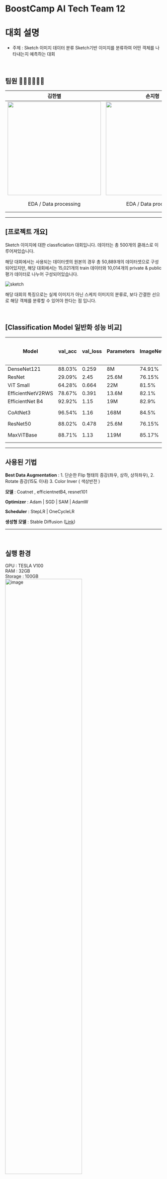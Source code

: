  # BoostCamp AI Tech Team 12 

# 대회 설명
- 주제 : Sketch 이미지 데이터 분류
Sketch기반 이미지를 분류하여 어떤 객체를 나타내는지 예측하는 대회

<br>

## 팀원 👩🏻‍💻👨🏻‍💻

| 김한별 | 손지형 | 유지환 | 장희진 | 정승민 | 조현준 |
| :---: | :---: | :---: | :---: | :---: | :---: |
| <img src="https://github.com/user-attachments/assets/260116cd-e256-412f-a050-c40fe591a114" width="300"> | <img src="https://github.com/user-attachments/assets/6b676bff-a891-48b8-a1f8-2341e9b0b9cf" width="300"> | <img src="https://github.com/user-attachments/assets/7bca579f-f5bd-49be-94be-65dd61f1d71e" width="300"> | <img src="https://github.com/user-attachments/assets/1fc8bf87-5217-457e-b75d-cd9dff1c74ae" width="300"> | <img src="https://github.com/user-attachments/assets/58e0383c-6664-4728-bbbd-2e800b8c6eaf" width="300"> | <img src="https://github.com/user-attachments/assets/c166048d-813f-463d-a590-a47e48ef91ac" width="300"> |
| EDA / Data processing | EDA / Data processing | Modeling / Ensemble | 	Modeling / Ensemble	| Modeling / 코드 모듈화 / wandb 셋팅  / Ensemble | EDA / Data processing  |

** **

## [프로젝트 개요]

Sketch 이미지에 대한 classficiation 대회입니다. 데이터는 총 500개의 클래스로 이루어져있습니다.

해당 대회에서는 사용되는 데이터셋의 원본의 경우 총 50,889개의 데이터셋으로 구성되어있지만, 해당 대회에서는 15,021개의 train 데이터와 10,014개의 private & public 평가 데이터로 나누어 구성되어있습니다.

![sketch](https://github.com/user-attachments/assets/1eaef19e-1e1a-4e9e-b8d5-f60822f132a2)

해당 대회의 특징으로는 실제 이미지가  아닌 스케치 이미지의 분류로, 보다 간결한 선으로 해당 객체를 분류할 수 있어야 한다는 점 입니다.

<br>

## [Classification Model 일반화 성능 비교]

| Model                | val_acc | val_loss | Parameters  | ImageNet_Score | Image per sec (V100, Batch=1) |
|----------------------|---------|----------|-------------|----------------|-------------------------------|
| DenseNet121           | 88.03%     | 0.259    | 8M          | 74.91%         | 4~5 ms                        |
| ResNet                | 29.09%     | 2.45     | 25.6M       | 76.15%         | 6~7 ms                        |
| ViT Small             | 64.28%     | 0.664    | 22M         | 81.5%          | 9~11 ms                       |
| EfficientNetV2RWS     | 78.67%     | 0.391    | 13.6M       | 82.1%          | 5~6 ms                        |
| EfficientNet B4       | 92.92%     | 1.15     | 19M         | 82.9%          | 7~8 ms                        |
| CoAtNet3              | 96.54%     | 1.16     | 168M        | 84.5%          | 30~40 ms                      |
| ResNet50              | 88.02%     | 0.478    | 25.6M       | 76.15%         | 6~7 ms                        |
| MaxViTBase            | 88.71%     | 1.13     | 119M        | 85.17%         | 35~45 ms                      |
 

** **

## 사용된 기법 

**Best Data Augmentation** : 1. 단순한 Flip 형태의 증강(좌우, 상하, 상하좌우), 2. Rotate 증강(15도 이내) 3. Color Inver ( 색상반전 ) 

**모델** : Coatnet , efficientnetB4, resnet101

**Optimizer** :  Adam | SGD | SAM | AdamW

**Scheduler** : StepLR | OneCycleLR

**생성형 모델** :  Stable Diffusion ([Link](https://github.com/clovaai/CutMix-PyTorch](https://huggingface.co/stabilityai/stable-diffusion-2-1)))

** **

<br>

## 실행 환경
GPU : TESLA V100 <br>
RAM : 32GB <br >
Storage : 100GB <br>
<img src="https://github.com/user-attachments/assets/2d404100-0eeb-41f4-b900-db211183fb22" alt="image" width="70%">

** **

Poetry 설치
<pre><code>curl -sSL https://install.python-poetry.org | python3 -
</code></pre>
<br>
환경 변수 반영
<pre><code>export PATH="$HOME/.local/bin:$PATH"
</code></pre>
<br>
관련 라이브러리 설치
<pre><code>poetry install
</code></pre>
<br>
Poetry 가상환경 실행
<pre><code>poetry shell
</code></pre>

** **

# Train, Test, Ensemble 실행 방법

Train 실행 방법
<pre><code>python train.py --config /path/to/your_train_config.yaml --use_wandb
</code></pre>

<br>

Test 실행 방법
<pre><code>python test.py --config /path/to/your_test_config.yaml
</code></pre>

<br>

Ensemble 실행 방법
<pre><code>python ensemble.py --config /path/to/your/ensemble_config.yaml
</code></pre>


** **
### 실험 및 결과
EfficienNet B4와 CoAtNet3의 val acc에서 90%를 넘는 높은 성능을 보였으며, Test 데이터에 대해서 EfficienNetB4 : 88% | CoAtNet3 : 90.1% 정확도를 보여주었습니다. 이미지 증강의 경우 RGB 색상 Nomalization, Resize(224,224)를 기본 증강으로 사용하였고, Flip, Rotation, Invert, 생성형 이미지를 사용하용하는 것이 가장 높은 성능을 보여주었습니다.
최종적으로 CoAtNet3 + EfficienNetB4 + ResNet + MaxViT ensemble을 통해서 private score : 92.2%를 얻을수 있었습니다.
<div align="center">
  <img src="https://github.com/user-attachments/assets/35999188-1da5-4ff6-b082-39cbcbac1f4d" alt="image1" width="700"/>
 <br>
  <img src="https://github.com/user-attachments/assets/88a68763-64aa-4b1a-ad1a-aad338ccb402" alt="image2" width="700"/>
</div>




** **

## Reference
[1] SAM ([Link](https://github.com/davda54/sam))

[2] clovaai/CutMix-PyTorch ([Link](https://github.com/clovaai/CutMix-PyTorch))
